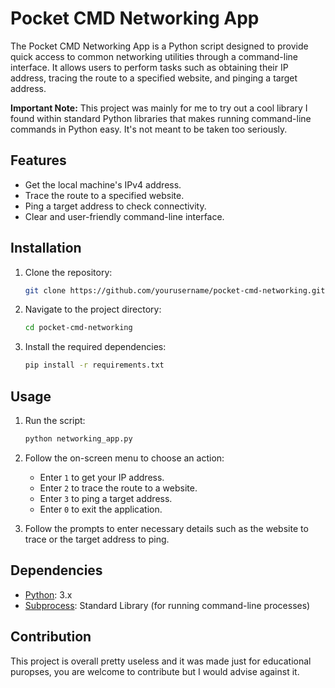 # Pocket CMD Networking App

The Pocket CMD Networking App is a Python script designed to provide quick access to common networking utilities through a command-line interface. It allows users to perform tasks such as obtaining their IP address, tracing the route to a specified website, and pinging a target address.

**Important Note:**
This project was mainly for me to try out a cool library I found within standard Python libraries that makes running command-line commands in Python easy. It's not meant to be taken too seriously.

## Features

- Get the local machine's IPv4 address.
- Trace the route to a specified website.
- Ping a target address to check connectivity.
- Clear and user-friendly command-line interface.

## Installation

1. Clone the repository:

    ```bash
    git clone https://github.com/yourusername/pocket-cmd-networking.git
    ```

2. Navigate to the project directory:

    ```bash
    cd pocket-cmd-networking
    ```

3. Install the required dependencies:

    ```bash
    pip install -r requirements.txt
    ```

## Usage

1. Run the script:

    ```bash
    python networking_app.py
    ```

2. Follow the on-screen menu to choose an action:
    - Enter `1` to get your IP address.
    - Enter `2` to trace the route to a website.
    - Enter `3` to ping a target address.
    - Enter `0` to exit the application.

3. Follow the prompts to enter necessary details such as the website to trace or the target address to ping.

## Dependencies

- [Python](https://www.python.org/): 3.x
- [Subprocess](https://docs.python.org/3/library/subprocess.html): Standard Library (for running command-line processes)

## Contribution

This project is overall pretty useless and it was made just for educational puropses, you are welcome to contribute but I would advise against it.
